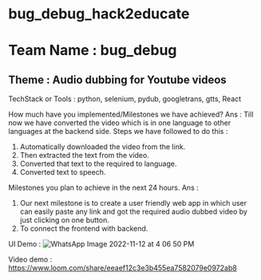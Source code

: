 # bug_debug_hack2educate

# Team Name : bug_debug

## Theme : Audio dubbing for Youtube videos

TechStack or Tools :
python, selenium, pydub, googletrans, gtts, React

How much have you implemented/Milestones we have achieved?
Ans : Till now we have converted the video which is in one language to other languages at the backend side.
Steps we have followed to do this :

1. Automatically downloaded the video from the link.
2. Then extracted the text from the video.
3. Converted that text to the required to language.
4. Converted text to speech.

Milestones you plan to achieve in the next 24 hours.
Ans : 
1. Our next milestone is to create a user friendly web app in which user can easily paste any link and got the required audio dubbed video by just clicking on one button.
2. To connect the frontend with backend.

UI Demo : 
![WhatsApp Image 2022-11-12 at 4 06 50 PM](https://user-images.githubusercontent.com/75874271/201472195-48d7bf1f-b18d-40d7-8b61-1450923b0336.jpeg)

Video demo :
https://www.loom.com/share/eeaef12c3e3b455ea7582079e0972ab8
